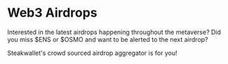 # Web3 Airdrops

Interested in the latest airdrops happening throughout the metaverse? Did you miss $ENS or $OSMO and want to be alerted to the next airdrop?

Steakwallet's crowd sourced airdrop aggregator is for you!
